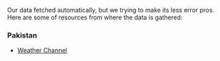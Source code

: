 Our data fetched automatically, but we trying to make its less error pros. Here are some of resources from where the data is gathered:

### Pakistan
- [Weather Channel](https://weather.com/)
